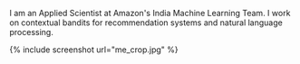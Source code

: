 

I am an Applied Scientist at Amazon's India Machine Learning Team. I work on contextual bandits for recommendation systems and natural language processing. 

{% include screenshot url="me_crop.jpg" %}

